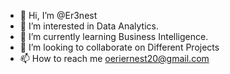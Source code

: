 - 👋 Hi, I’m @Er3nest
- 👀 I’m interested in Data Analytics.
- 🌱 I’m currently learning Business Intelligence.
- 💞️ I’m looking to collaborate on Different Projects
- 📫 How to reach me oeriernest20@gmail.com

<!---
Er3nest/Er3nest is a ✨ special ✨ repository because its `README.md` (this file) appears on your GitHub profile.
You can click the Preview link to take a look at your changes.
--->
